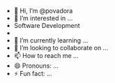 - 👋 Hi, I’m @povadora
- 👀 I’m interested in ...
- Software Development
- 
- 🌱 I’m currently learning ...
- 💞️ I’m looking to collaborate on ...
- 📫 How to reach me ...
- 😄 Pronouns: ...
- ⚡ Fun fact: ...

<!---
povadora/povadora is a ✨ special ✨ repository because its `README.md` (this file) appears on your GitHub profile.
You can click the Preview link to take a look at your changes.
--->
